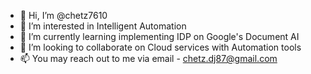 - 👋 Hi, I’m @chetz7610
- 👀 I’m interested in Intelligent Automation
- 🌱 I’m currently learning implementing IDP on Google's Document AI
- 💞️ I’m looking to collaborate on Cloud services with Automation tools
- 📫 You may reach out to me via email - chetz.dj87@gmail.com

<!---
chetz7610/chetz7610 is a ✨ special ✨ repository because its `README.md` (this file) appears on your GitHub profile.
You can click the Preview link to take a look at your changes.
--->
